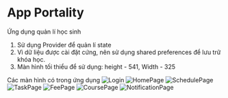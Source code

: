 # App Portality

Ứng dụng quản lí học sinh

1. Sử dụng Provider để quản lí state
2. Vì dữ liệu được cài đặt cứng, nên sử dụng shared preferences để lưu trữ khóa học.
3. Màn hình tối thiểu để sử dụng: height - 541, Width - 325

Các màn hình có trong ứng dụng
![Login](https://drive.google.com/file/d/15gMYJLrWSFXpvqh85T_FFqgke5tM8YFk/view?usp=sharing)
![HomePage](https://drive.google.com/file/d/15g1RnEmJR9dCXCN7M9JsOelaZIXJ8OBD/view?usp=sharing)
![SchedulePage](https://drive.google.com/file/d/15hFQ1ky-VVIEb4Xg47g1vBRgT84J0j4e/view?usp=sharing)
![TaskPage](https://drive.google.com/file/d/15Y8UOHvqQON-HQ518URix1JZoEcs4XR2/view?usp=sharing)
![FeePage](https://drive.google.com/file/d/15XoZWzfNcjS3EdyvQjxq1ufz_pEnDk8y/view?usp=sharing)
![CoursePage](https://drive.google.com/file/d/15dAdocV03PPNrRl1h6RgCPBNun1EM27m/view?usp=sharing)
![NotificationPage](https://drive.google.com/file/d/15QsxfnB_3ViI9QyAX1YcDcp4iL0mkZV3/view?usp=sharing)

